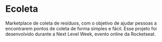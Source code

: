 # Ecoleta

Marketplace de coleta de resíduos, com o objetivo de ajudar pessoas a encontrarem pontos de coleta de forma simples e fácil. Esse projeto foi desenvolvido durante a Next Level Week, evento online da Rocketseat.
